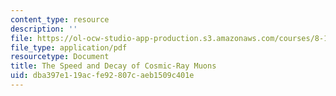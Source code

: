 ```yaml
---
content_type: resource
description: ''
file: https://ol-ocw-studio-app-production.s3.amazonaws.com/courses/8-13-14-experimental-physics-i-ii-junior-lab-fall-2016-spring-2017/dba397e119acfe92807caeb1509c401e_MIT8_13-14F16-S17exp14.pdf
file_type: application/pdf
resourcetype: Document
title: The Speed and Decay of Cosmic-Ray Muons
uid: dba397e1-19ac-fe92-807c-aeb1509c401e
---
```

